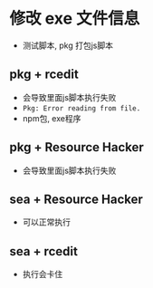 # 修改 exe 文件信息

- 测试脚本, pkg 打包js脚本

## pkg + rcedit

- 会导致里面js脚本执行失败
- `Pkg: Error reading from file.`
- npm包, exe程序

## pkg + Resource Hacker

- 会导致里面js脚本执行失败

## sea + Resource Hacker

- 可以正常执行

## sea + rcedit

- 执行会卡住
